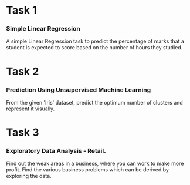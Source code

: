 
# Task 1 
### Simple Linear Regression
A simple Linear Regression task to predict the percentage of marks that a student is expected to score based on the number of hours they studied.

# Task 2  
### Prediction Using Unsupervised Machine Learning
From the given 'Iris' dataset, predict the optimum number of clusters and represent it visually.


# Task 3 
### Exploratory Data Analysis - Retail.
Find out the weak areas in a business, where you can work to make more profit. Find the various business problems which can be derived by exploring the data.
